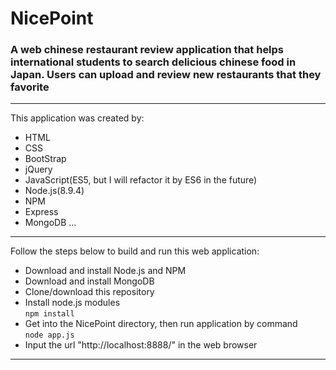 # NicePoint
### A web chinese restaurant review application that helps international students to search delicious chinese food in Japan. Users can upload and review new restaurants that they favorite
<hr>
This application was created by: 
<br>

* HTML
* CSS
* BootStrap
* jQuery
* JavaScript(ES5, but I will refactor it by ES6 in the future)
* Node.js(8.9.4)
* NPM
* Express
* MongoDB
...
<hr>
Follow the steps below to build and run this web application:
<br>

* Download and install Node.js and NPM
* Download and install MongoDB
* Clone/download this repository
* Install node.js modules <br>
`npm install`   
* Get into the NicePoint directory, then run application by command <br>
`node app.js`  
* Input the url "http://localhost:8888/" in the web browser
<hr>


